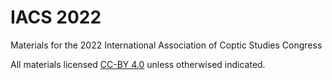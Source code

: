 # IACS 2022
Materials for the 2022 International Association of Coptic Studies Congress

All materials licensed [CC-BY 4.0](https://creativecommons.org/licenses/by/4.0/) unless otherwised indicated.
